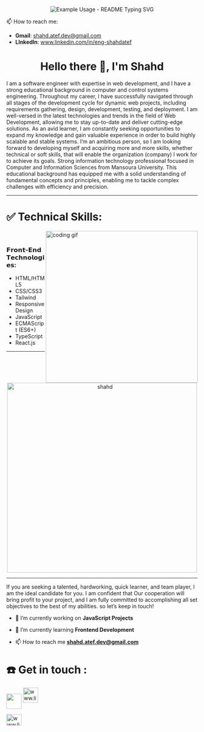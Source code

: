 <!--------------------------------------- Slider --------------------------------------->
<p align="center">
  <img src="https://readme-typing-svg.demolab.com/?lines=Hello+There!+%F0%9F%96%90;This+is+Shahd;Software+Engineer+%F0%9F%92%BB;Front+End+Developer&color=614CF7&weight=900&font=Fira%20Code&center=true&width=435&height=50&duration=4000&pause=1000" alt="Example Usage - README Typing SVG">
</p>

<!--------------------------------------- Contact --------------------------------------->

📫 How to reach me: 
  - **Gmail**:  shahd.atef.dev@gmail.com
  - **LInkedIn**:  www.linkedin.com/in/eng-shahdatef


<!--------------------------------------- Bio --------------------------------------->

<h1 align="center">Hello there 👋, I'm Shahd</h1>
I am a software engineer with expertise in web development, and I have a strong educational background in computer and control systems engineering. Throughout my career, I have successfully navigated through all stages of the development cycle for dynamic web projects, including requirements gathering, design, development, testing, and deployment. I am well-versed in the latest technologies and trends in the field of Web Development, allowing me to stay up-to-date and deliver cutting-edge solutions. As an avid learner, I am constantly seeking opportunities to expand my knowledge and gain valuable experience in order to build highly scalable and stable systems. I’m an ambitious person, so I am looking forward to developing myself and acquiring more and more skills, whether technical or soft skills, that will enable the organization (company) I work for to achieve its goals. Strong information technology professional focused in Computer and Information Sciences from Mansoura University. This educational background has equipped me with a solid understanding of fundamental concepts and principles, enabling me to tackle complex challenges with efficiency and precision.
<hr>
<!--------------------------------------- Tech Skills --------------------------------------->
<h1 align="left">✅ Technical Skills:</h1>
<!--------------------------------------- GIF --------------------------------------->
<img align="right" alt="coding gif" width="400" src="https://i.giphy.com/media/v1.Y2lkPTc5MGI3NjExbDg1MHA5N3AxMjVxaTNybHpwaTE0Mjh0ZHMyZHpzbTU3N2R4bm04eSZlcD12MV9pbnRlcm5hbF9naWZfYnlfaWQmY3Q9Zw/zOvBKUUEERdNm/giphy.gif">


<br/>
<h3>𝗙𝗿𝗼𝗻𝘁-𝗘𝗻𝗱 𝗧𝗲𝗰𝗵𝗻𝗼𝗹𝗼𝗴𝗶𝗲𝘀:</h3>

- <!--<img align="center" src="https://github.com/Ahmed-Maher77/Ahmed-Maher77/assets/112467034/0758fc66-c2a0-42a6-8ffc-8d6eec8ce486" alt="html5" width="15" height="15"/>-->HTML/HTML5 
- <!--<img align="center" src="https://github.com/Ahmed-Maher77/Ahmed-Maher77/assets/112467034/6d7f127b-1250-4770-bd07-0f8417c734c7" alt="css3" width="15" height="15"/> -->CSS/CSS3
- <!--<img align="center" src="https://github.com/Ahmed-Maher77/Ahmed-Maher77/assets/112467034/99b589c1-3d83-4e62-b828-d27011412fe8" alt="bootstrap" width="15" height="15"/> -->Tailwind
- <!--<img align="center" src="https://github.com/Ahmed-Maher77/Ahmed-Maher77/assets/112467034/9d1b4d6d-9f18-47b2-b9cb-2fcd1c0a5445" alt="responsive design" width="15" height="15"/> -->Responsive Design
- <!--<img align="center" src="https://github.com/Ahmed-Maher77/Ahmed-Maher77/assets/112467034/9ad7b336-0ffe-46e1-b567-d7cc11e6d0fd" alt="javascript" width="15" height="15"/> -->JavaScript
- <!--<img align="center" src="https://github.com/Ahmed-Maher77/Ahmed-Maher77/assets/112467034/5cfd8954-6681-45e9-8b12-5df8e1b02736" alt="ecmascript" width="15" height="15"/> -->ECMAScript (ES6+)
- <!--<img align="center" src="https://github.com/Ahmed-Maher77/Ahmed-Maher77/assets/112467034/15f2cd8e-d702-41db-be62-94b773134e52" alt="typescript" width="15" height="15"/> -->TypeScript
- <!--<img align="center" src="https://github.com/Ahmed-Maher77/Ahmed-Maher77/assets/112467034/018ee73c-2ea3-4256-92f5-f1f6ffee8d5d" alt="react.js" width="15" height="15"/> -->React.js


<!--------------------------------------- Graphs --------------------------------------->
<hr>
<p align="center">
  <img width="500px" src="https://github-readme-stats.vercel.app/api/top-langs?username=ahmed-maher77&show_icons=true&locale=en&layout=compact" alt="shahd" />
</p>

<!--
<p>
  <img width="500px" src="https://github-readme-stats.vercel.app/api?username=ahmed-maher77&show_icons=true&locale=en" alt="ahmed-maher77" />
</p>
<p>
  <img width="500px" src="https://github-readme-streak-stats.herokuapp.com/?user=ahmed-maher77&" alt="ahmed-maher77" />
</p>
-->
<!--------------------------------------- Brief --------------------------------------->


<hr>

<p align="left">If you are seeking a talented, hardworking, quick learner, and team player, I am the ideal candidate for you. I am confident that Our cooperation will bring profit to your project, and I am fully committed to accomplishing all set objectives to the best of my abilities. so let’s keep in touch!
</p>




<!--------------------------------------- Comments --------------------------------------->


- 🔭 I’m currently working on **JavaScript Projects**

- 🌱 I’m currently learning **Frontend Development**
- 📫 How to reach me **shahd.atef.dev@gmail.com**






<h1 align="left">☎️ Get in touch :</h1>
<a href="mailto: shahd.atef.dev@gmail.com" title="Go to Gmail" target="_blank"><img align="center" src="https://github.com/Ahmed-Maher77/Ahmed-Maher77/assets/112467034/cc8ca688-6813-4560-bb86-7511be08d50d" width="40" height="40"></a>
 <a href="https://www.linkedin.com/in/eng-shahdatef" title="Go to LinkedIn" target="_blank"><img  src="https://raw.githubusercontent.com/rahuldkjain/github-profile-readme-generator/master/src/images/icons/Social/linked-in-alt.svg" alt="www.linkedin.com/in/eng-shahdatef" height="40" width="40" /></a>


<p align="left">
<a href="www.linkedin.com/in/eng-shahdatef" target="blank"><img align="center" src="https://raw.githubusercontent.com/rahuldkjain/github-profile-readme-generator/master/src/images/icons/Social/linked-in-alt.svg" alt="www.linkedin.com/in/eng-shahdatef" height="30" width="40" /></a>


